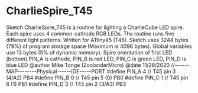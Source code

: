 # CharlieSpire_T45
  Sketch CharlieSpire_T45 is a routine for
  lighting a CharlieCube LED spire. Each
  spire uses 4 common-cathode RGB LEDs.
  The routine runs five different light
  patterns. Written for ATtiny45 (T45). 
  Sketch uses 3244 bytes (79%) of program
  storage space (Maximum is 4096 bytes).
  Global variables use 13 bytes
  (5% of dynamic memory).
  Spire orientation of first LED (bottom)
  PIN_A is cathode, PIN_B is red LED,
  PIN_C is green LED, PIN_D is blue LED
  @author Mike Tonge (ZoolanderMicro)
  @date 11/28/2020
//------MAP--------Physical------IDE-----PORT
#define PIN_A 4 // T45 pin 3   (4/A2)    PB4
#define PIN_B 0 // T45 pin 5    (0)      PB0
#define PIN_C 1 // T45 pin 6    (1)      PB1
#define PIN_D 3 // T45 pin 2   (3/A3)    PB3

